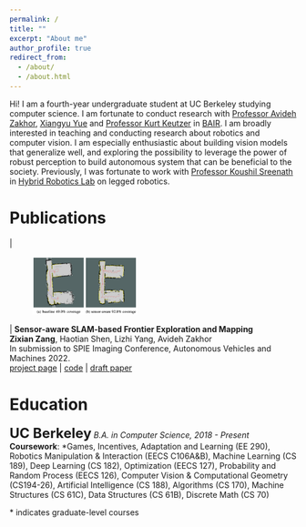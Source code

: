 ```yaml
---
permalink: /
title: ""
excerpt: "About me"
author_profile: true
redirect_from: 
  - /about/
  - /about.html
---
```


Hi! I am a fourth-year undergraduate student at UC Berkeley studying computer science. I am fortunate to conduct research with [Professor Avideh Zakhor](http://www-video.eecs.berkeley.edu/~avz/?_ga=2.175130466.1927414544.1637551089-1897821002.1634176834), [Xiangyu Yue](http://people.eecs.berkeley.edu/~xyyue/) and [Professor Kurt Keutzer](http://people.eecs.berkeley.edu/~keutzer/) in [BAIR](https://bair.berkeley.edu/index.html#header). I am broadly interested in teaching and conducting research about robotics and computer vision. I am especially enthusiastic about building vision models that generalize well, and exploring the possibility to leverage the power of robust perception to build autonomous system that can be beneficial to the society. Previously, I was fortunate to work with [Professor Koushil Sreenath](https://hybrid-robotics.berkeley.edu/koushil/) in [Hybrid Robotics Lab](https://hybrid-robotics.berkeley.edu/people/) on legged robotics.

Publications
======

| <figure style="width: 185px"> <img src="/images/slam project.png"> </figure> | **Sensor-aware SLAM-based Frontier Exploration and Mapping**<br/>**Zixian Zang**, Haotian Shen, Lizhi Yang, Avideh Zakhor<br/> In submission to SPIE Imaging Conference, Autonomous Vehicles and Machines 2022.<br/> [project page](https://sites.google.com/berkeley.edu/c106b-sensor-aware-slam/home) \| [code](https://github.com/lzyang2000/herox) \| [draft paper](http://www-video.eecs.berkeley.edu/papers/lyang/EECS106B_Final_Project.pdf)


Education
======

<font size="5.0"><b>UC Berkeley</b></font>
*B.A. in Computer Science, 2018 - Present*<br>
**Coursework**: \*Games, Incentives, Adaptation and Learning (EE 290), Robotics Manipulation & Interaction (EECS C106A&B), Machine Learning (CS 189), Deep Learning (CS 182), Optimization (EECS 127), Probability and Random Process (EECS 126), Computer Vision & Computational Geometry (CS194-26), Artificial Intelligence (CS 188), Algorithms (CS 170), Machine Structures (CS 61C), Data Structures (CS 61B), Discrete Math (CS 70)

\* indicates graduate-level courses

